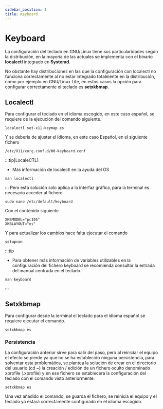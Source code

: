 ```yaml
---
sidebar_position: 1
title: Keyboard
---
```

# Keyboard
La configuración del teclado en GNU/Linux tiene sus particularidades según la distribución, en la mayoría de las actuales se implementa con el binario **localectl** integrado en **Systemd**.

No obstante hay distribuciones en las que la configuración con localectl no funciona correctamente al no estar integrado totalmente en la distribución, como por ejemplo en GNU/Linux Lite, en estos casos la opción para configurar correctamente el teclado es **setxkbmap**.


## Localectl
Para configurar el teclado en el idioma escogido, en este caso español, se requiere de la ejecución del comando siguiente.
```
localectl set-x11-keymap es
```
Y se debería de ajustar el idioma, en este caso Español, en el siguiente fichero
```
/etc/X11/xorg.conf.d/00-keyboard.conf
```

:::tip[LocaleCTL]
- Más información de localectl en la ayuda del OS
```
man localectl
```
:::
Pero esta solución solo aplica a la interfaz gráfica, para la terminal es necesario acceder al fichero
```
sudo nano /etc/default/keyboard
```
Con el contenido siguiente
```
XKBMODEL="pc105"
XKBLAYOUT="es"
```
Y para actualizar los cambios hace falta ejecutar el comando
```
setupcon
```
:::tip
- Para obtener más información de variables utilizables en la configuración del fichero keyboard se recomienda consultar la entrada del manual centrada en el teclado.
```
man keyboard
```
:::

## Setxkbmap
Para configurar desde la terminal el teclado para el idioma español se requiere ejecutar el comando.
```
setxkbmap es
```
### Persistencia
La configuración anterior sirve para salir del paso, pero al reiniciar el equipo el efecto se pierde ya que no se ha establecido ninguna persistencia, para solventar esta problemática, se plantea la solución de crear en el directorio del usuario (cd ~) la creación / edición de un fichero oculto denominado xprofile (.xprofile) y en ese fichero se establecera la configuración del teclado con el comando visto anteriormente.
```
setxkbmap es
```
Una vez añadido el comando, se guarda el fichero, se reinicia el equipo y el teclado ya estará correctamente configurado en el idioma escogido.
